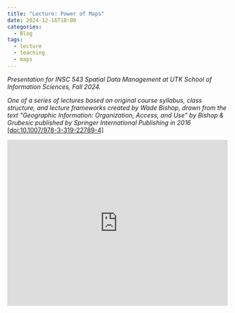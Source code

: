 ```yaml
---
title: "Lecture: Power of Maps"
date: 2024-12-16T18:00
categories:
  - Blog
tags:
  - lecture
  - teaching
  - maps
---
```

*Presentation for INSC 543 Spatial Data Management at UTK School of Information Sciences, Fall 2024.* 

*One of a series of lectures based on original course syllabus, class structure, and lecture frameworks created by Wade Bishop, drawn from the text "Geographic Information: Organization, Access, and Use" by Bishop & Grubesic published by Springer International Publishing in 2016* [[doi:10.1007/978-3-319-22789-4]](https://doi.org/10.1007/978-3-319-22789-4)


<div style="position: relative; padding-bottom: 68.25%; padding-top: 35px; height: 0; overflow: hidden;">
  
<iframe src="https://ooo.mmhmm.app/embed/z_psWsPLLbkZMpWexJTIUi?embedSlides=true" frameborder="0" allow="autoplay; encrypted-media; allowfullscreen" style="display: block; position: absolute; top:0; left: 50%; transform:translateX(-50%);-webkit-transform:translateX(-50%);-moz-transform:translateX(-50%); width: 100%; height: 100%;" ></iframe>

</div>

